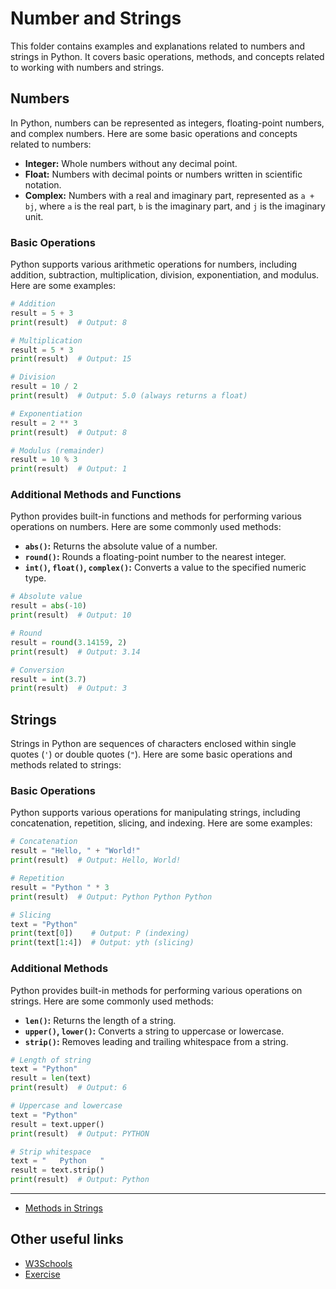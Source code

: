 # Number and Strings

This folder contains examples and explanations related to numbers and strings in Python. It covers basic operations, methods, and concepts related to working with numbers and strings.

## Numbers

In Python, numbers can be represented as integers, floating-point numbers, and complex numbers. Here are some basic operations and concepts related to numbers:

- **Integer:** Whole numbers without any decimal point.
- **Float:** Numbers with decimal points or numbers written in scientific notation.
- **Complex:** Numbers with a real and imaginary part, represented as `a + bj`, where `a` is the real part, `b` is the imaginary part, and `j` is the imaginary unit.

### Basic Operations

Python supports various arithmetic operations for numbers, including addition, subtraction, multiplication, division, exponentiation, and modulus. Here are some examples:

```python
# Addition
result = 5 + 3
print(result)  # Output: 8

# Multiplication
result = 5 * 3
print(result)  # Output: 15

# Division
result = 10 / 2
print(result)  # Output: 5.0 (always returns a float)

# Exponentiation
result = 2 ** 3
print(result)  # Output: 8

# Modulus (remainder)
result = 10 % 3
print(result)  # Output: 1
```

### Additional Methods and Functions

Python provides built-in functions and methods for performing various operations on numbers. Here are some commonly used methods:

- **`abs()`:** Returns the absolute value of a number.
- **`round()`:** Rounds a floating-point number to the nearest integer.
- **`int()`, `float()`, `complex()`:** Converts a value to the specified numeric type.

```python
# Absolute value
result = abs(-10)
print(result)  # Output: 10

# Round
result = round(3.14159, 2)
print(result)  # Output: 3.14

# Conversion
result = int(3.7)
print(result)  # Output: 3
```

## Strings

Strings in Python are sequences of characters enclosed within single quotes (`'`) or double quotes (`"`). Here are some basic operations and methods related to strings:

### Basic Operations

Python supports various operations for manipulating strings, including concatenation, repetition, slicing, and indexing. Here are some examples:

```python
# Concatenation
result = "Hello, " + "World!"
print(result)  # Output: Hello, World!

# Repetition
result = "Python " * 3
print(result)  # Output: Python Python Python

# Slicing
text = "Python"
print(text[0])    # Output: P (indexing)
print(text[1:4])  # Output: yth (slicing)
```

### Additional Methods

Python provides built-in methods for performing various operations on strings. Here are some commonly used methods:

- **`len()`:** Returns the length of a string.
- **`upper()`, `lower()`:** Converts a string to uppercase or lowercase.
- **`strip()`:** Removes leading and trailing whitespace from a string.

```python
# Length of string
text = "Python"
result = len(text)
print(result)  # Output: 6

# Uppercase and lowercase
text = "Python"
result = text.upper()
print(result)  # Output: PYTHON

# Strip whitespace
text = "   Python   "
result = text.strip()
print(result)  # Output: Python
```

---

- [Methods in Strings](https://www.w3schools.com/python/python_strings_methods.asp)

## Other useful links
- [W3Schools](https://www.w3schools.com/python/python_strings.asp)
- [Exercise](https://www.geeksforgeeks.org/python-string-exercise/)